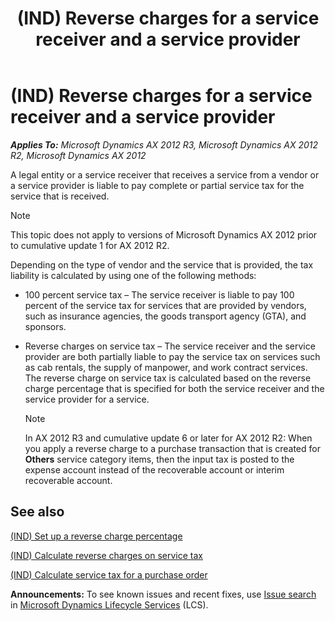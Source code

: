 ﻿---
title: (IND) Reverse charges for a service receiver and a service provider
TOCTitle: (IND) Reverse charges for a service receiver and a service provider
ms:assetid: a700561b-3bd4-400b-8e26-b21268a42001
ms:mtpsurl: https://technet.microsoft.com/en-us/library/Dn282397(v=AX.60)
ms:contentKeyID: 54906860
ms.date: 04/18/2014
mtps_version: v=AX.60
---

# (IND) Reverse charges for a service receiver and a service provider 


_**Applies To:** Microsoft Dynamics AX 2012 R3, Microsoft Dynamics AX 2012 R2, Microsoft Dynamics AX 2012_

A legal entity or a service receiver that receives a service from a vendor or a service provider is liable to pay complete or partial service tax for the service that is received.


> [!NOTE]
> <P>This topic does not apply to versions of Microsoft Dynamics AX 2012 prior to cumulative update 1 for AX 2012 R2.</P>



Depending on the type of vendor and the service that is provided, the tax liability is calculated by using one of the following methods:

  - 100 percent service tax – The service receiver is liable to pay 100 percent of the service tax for services that are provided by vendors, such as insurance agencies, the goods transport agency (GTA), and sponsors.

  - Reverse charges on service tax – The service receiver and the service provider are both partially liable to pay the service tax on services such as cab rentals, the supply of manpower, and work contract services. The reverse charge on service tax is calculated based on the reverse charge percentage that is specified for both the service receiver and the service provider for a service.
    

    > [!NOTE]
    > <P>In AX 2012 R3 and cumulative update 6 or later for AX 2012 R2: When you apply a reverse charge to a purchase transaction that is created for <STRONG>Others</STRONG> service category items, then the input tax is posted to the expense account instead of the recoverable account or interim recoverable account.</P>



## See also

[(IND) Set up a reverse charge percentage](ind-set-up-a-reverse-charge-percentage.md)

[(IND) Calculate reverse charges on service tax](ind-calculate-reverse-charges-on-service-tax.md)

[(IND) Calculate service tax for a purchase order](ind-calculate-service-tax-for-a-purchase-order.md)

  
**Announcements:** To see known issues and recent fixes, use [Issue search](http://go.microsoft.com/fwlink/?linkid=389258) in [Microsoft Dynamics Lifecycle Services](http://go.microsoft.com/fwlink/?linkid=306505) (LCS).

